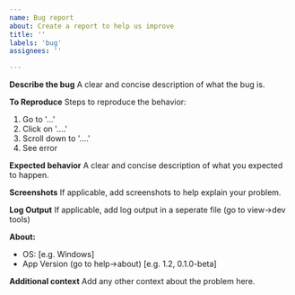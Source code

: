 ```yaml
---
name: Bug report
about: Create a report to help us improve
title: ''
labels: 'bug'
assignees: ''

---
```


**Describe the bug**
A clear and concise description of what the bug is.

**To Reproduce**
Steps to reproduce the behavior:
1. Go to '...'
2. Click on '....'
3. Scroll down to '....'
4. See error

**Expected behavior**
A clear and concise description of what you expected to happen.

**Screenshots**
If applicable, add screenshots to help explain your problem.

**Log Output**
If applicable, add log output in a seperate file (go to view->dev tools)

**About:**
 - OS: [e.g. Windows]
 - App Version (go to help->about) [e.g. 1.2, 0.1.0-beta]

**Additional context**
Add any other context about the problem here.
